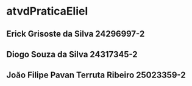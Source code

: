 # atvdPraticaEliel

## Erick Grisoste da Silva 24296997-2 
## Diogo Souza da Silva 24317345-2
## João Filipe Pavan Terruta Ribeiro 25023359-2
